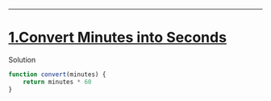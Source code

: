 ***
# [1.Convert Minutes into Seconds](https://edabit.com/challenge/8q54MKnRrm89pSLmW)

Solution

```js
function convert(minutes) {
	return minutes * 60
}
``` 